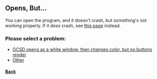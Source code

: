 ## Opens, But...
You can open the program, and it doesn't crash, but something's not working properly. If it *does* crash, see [this page](crash.md) instead.
### Please select a problem:
- [GCSD opens as a white window, then changes color, but no buttons render](bad-gpu.md)
- [Other](report-new.md)

#### [Back](problems.md)
